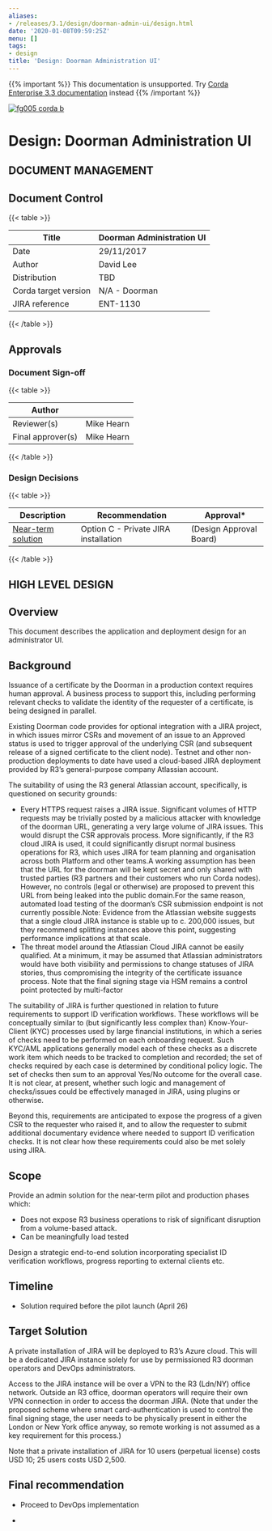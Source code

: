 ```yaml
---
aliases:
- /releases/3.1/design/doorman-admin-ui/design.html
date: '2020-01-08T09:59:25Z'
menu: []
tags:
- design
title: 'Design: Doorman Administration UI'
---
```

{{% important %}}
This documentation is unsupported.
Try [Corda Enterprise 3.3 documentation](/docs/corda-enterprise/3.3/_index.md) instead
{{% /important %}}

[![fg005 corda b](https://www.corda.net/wp-content/uploads/2016/11/fg005_corda_b.png "fg005 corda b")](https://www.corda.net/wp-content/uploads/2016/11/fg005_corda_b.png)

# Design: Doorman Administration UI


## DOCUMENT MANAGEMENT


## Document Control


{{< table >}}

|Title|Doorman Administration UI|
|--------------------------------------------------|--------------------------------------------------|
|Date|29/11/2017|
|Author|David Lee|
|Distribution|TBD|
|Corda target version|N/A - Doorman|
|JIRA reference|ENT-1130|

{{< /table >}}


## Approvals


### Document Sign-off


{{< table >}}

|Author||
|--------------------------------------------------|--------------------------------------------------|
|Reviewer(s)|Mike Hearn|
|Final approver(s)|Mike Hearn|

{{< /table >}}


### Design Decisions


{{< table >}}

|Description|Recommendation|Approval*|
|---------------------------------|---------------------------------|---------------------------------|
|[Near-term solution](decisions/near-term.md)|Option C - Private JIRA installation|(Design Approval Board)|

{{< /table >}}


## HIGH LEVEL DESIGN


## Overview

This document describes the application and deployment design for an administrator UI.


## Background

Issuance of a certificate by the Doorman in a production context requires human approval. A business process to support this, including performing relevant checks to validate the identity of the requester of a certificate, is being designed in parallel.

Existing Doorman code provides for optional integration with a JIRA project, in which issues mirror CSRs and movement of an issue to an Approved status is used to trigger approval of the underlying CSR (and subsequent release of a signed certificate to the client node). Testnet and other non-production deployments to date have used a cloud-based JIRA deployment provided by R3’s general-purpose company Atlassian account.

The suitability of using the R3 general Atlassian account, specifically, is questioned on security grounds:


* Every HTTPS request raises a JIRA issue. Significant volumes of HTTP requests may be trivially posted by a malicious attacker with knowledge of the doorman URL, generating a very large volume of JIRA issues.  This would disrupt the CSR approvals process. More significantly, if the R3 cloud JIRA is used, it could significantly disrupt normal business operations for R3, which uses JIRA for team planning and organisation across both Platform and other teams.A working assumption has been that the URL for the doorman will be kept secret and only shared with trusted parties (R3 partners and their customers who run Corda nodes). However, no controls (legal or otherwise) are proposed to prevent this URL from being leaked into the public domain.For the same reason, automated load testing of the doorman’s CSR submission endpoint is not currently possible.Note: Evidence from the Atlassian website suggests that a single cloud JIRA instance is stable up to c. 200,000 issues, but they recommend splitting instances above this point, suggesting performance implications at that scale.
* The threat model around the Atlassian Cloud JIRA cannot be easily qualified. At a minimum, it may be assumed that Atlassian administrators would have both visibility and permissions to change statuses of JIRA stories, thus compromising the integrity of the certificate issuance process. Note that the final signing stage via HSM remains a control point protected by multi-factor

The suitability of JIRA is further questioned in relation to future requirements to support ID verification workflows. These workflows will be conceptually similar to (but significantly less complex than) Know-Your-Client (KYC) processes used by large financial institutions, in which a series of checks need to be performed on each onboarding request. Such KYC/AML applications generally model each of these checks as a discrete work item which needs to be tracked to completion and recorded; the set of checks required by each case is determined by conditional policy logic. The set of checks then sum to an approval Yes/No outcome for the overall case. It is not clear, at present, whether such logic and management of checks/issues could be effectively managed in JIRA, using plugins or otherwise.

Beyond this, requirements are anticipated to expose the progress of a given CSR to the requester who raised it, and to allow the requester to submit additional documentary evidence where needed to support ID verification checks. It is not clear how these requirements could also be met solely using JIRA.


## Scope

Provide an admin solution for the near-term pilot and production phases which:


* Does not expose R3 business operations to risk of significant disruption from a volume-based attack.
* Can be meaningfully load tested

Design a strategic end-to-end solution incorporating specialist ID verification workflows, progress reporting to external clients etc.


## Timeline


* Solution required before the pilot launch (April 26)


## Target Solution

A private installation of JIRA will be deployed to R3’s Azure cloud. This will be a dedicated JIRA instance solely for use by permissioned R3 doorman operators and DevOps administrators.

Access to the JIRA instance will be over a VPN to the R3 (Ldn/NY) office network. Outside an R3 office, doorman operators will require their own VPN connection in order to access the doorman JIRA. (Note that under the proposed scheme where smart card-authentication is used to control the final signing stage, the user needs to be physically present in either the London or New York office anyway, so remote working is not assumed as a key requirement for this process.)

Note that a private installation of JIRA for 10 users (perpetual license) costs USD 10;  25 users costs USD 2,500.


## Final recommendation


* Proceed to DevOps implementation


* 

